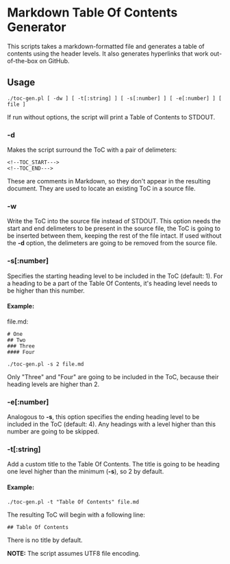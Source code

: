 # Markdown Table Of Contents Generator
This scripts takes a markdown-formatted file and generates a table of contents
using the header levels. It also generates hyperlinks that work out-of-the-box
on GitHub.

## Usage
````
./toc-gen.pl [ -dw ] [ -t[:string] ] [ -s[:number] ] [ -e[:number] ] [ file ]
````
If run without options, the script will print a Table of Contents to STDOUT.

### -d
Makes the script surround the ToC with a pair of delimeters:
````
<!--TOC_START--->
<!--TOC_END--->
````
These are comments in Markdown, so they don't appear in the resulting document.
They are used to locate an existing ToC in a source file.

### -w
Write the ToC into the source file instead of STDOUT. This option needs the
start and end delimeters to be present in the source file, the ToC is going
to be inserted between them, keeping the rest of the file intact. If used
without the **-d** option, the delimeters are going to be removed from the
source file.

### -s[:number]
Specifies the starting heading level to be included in the ToC (default: 1).
For a heading to be a part of the Table Of Contents, it's heading level needs
to be higher than this number.

#### Example:
file.md:
````
# One
## Two
### Three
#### Four
````
````
./toc-gen.pl -s 2 file.md
````
Only "Three" and "Four" are going to be included in the ToC, because their
heading levels are higher than 2.

### -e[:number]
Analogous to **-s**, this option specifies the ending heading level to be
included in the ToC (default: 4). Any headings with a level higher than this
number are going to be skipped.

### -t[:string]
Add a custom title to the Table Of Contents. The title is going to be heading
one level higher than the minimum (**-s**), so 2 by default.

#### Example:
````
./toc-gen.pl -t "Table Of Contents" file.md
````
The resulting ToC will begin with a following line:
````
## Table Of Contents
````
There is no title by default.

**NOTE:** The script assumes UTF8 file encoding.
